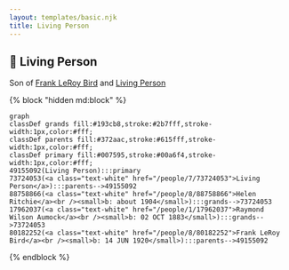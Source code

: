 ```yaml
---
layout: templates/basic.njk
title: Living Person
---
```

## 🔵 Living Person

Son of [Frank LeRoy Bird](/people/8/80182252) and [Living Person](/people/7/73724053)

{% block "hidden md:block" %}
```mermaid
graph
classDef grands fill:#193cb8,stroke:#2b7fff,stroke-width:1px,color:#fff;
classDef parents fill:#372aac,stroke:#615fff,stroke-width:1px,color:#fff;
classDef primary fill:#007595,stroke:#00a6f4,stroke-width:1px,color:#fff;
49155092(Living Person):::primary
73724053(<a class="text-white" href="/people/7/73724053">Living Person</a>):::parents-->49155092
88758866(<a class="text-white" href="/people/8/88758866">Helen Ritchie</a><br /><small>b: about 1904</small>):::grands-->73724053
17962037(<a class="text-white" href="/people/1/17962037">Raymond Wilson Aumock</a><br /><small>b: 02 OCT 1883</small>):::grands-->73724053
80182252(<a class="text-white" href="/people/8/80182252">Frank LeRoy Bird</a><br /><small>b: 14 JUN 1920</small>):::parents-->49155092
```
{% endblock %}
